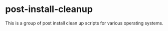 # post-install-cleanup
This is a group of post install clean up scripts for various operating systems.
